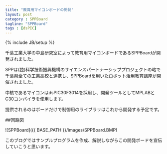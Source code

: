 ```yaml
---
title: "教育用マイコンボードの開発"
layout: post
category : SPPBoard
tagline: "SPPBoard"
tags : [dsPIC]
---
```


{% include JB/setup %}

千葉工業大学の中島研究室によって教育用マイコンボードであるSPPBoardが開発されました。

SPPは(独)科学技術振興機構のサイエンスパートナーシッププロジェクトの略で千葉県全ての工業高校と連携し、SPPBoardを用いたロボット活用教育講座が開催されました。

中核であるマイコンはdsPIC30F3014を採用し、開発ツールとしてMPLABとC30コンパイラを使用します。

提供されるのはボードだけで制御用のライブラリはこれから開発する予定です。

##回路図

![SPPBoard]({{ BASE_PATH }}/images/SPPBoard.BMP)

このブログではサンプルプログラムを作成、解説しながらこの開発ボードを宣伝していこうと思います。

